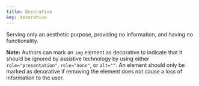 ```yaml
---
title: Decorative
key: decorative
---
```


Serving only an aesthetic purpose, providing no information, and having no functionality.

**Note:** Authors can mark an `img` element as decorative to indicate that it should be ignored by assistive technology by using either `role="presentation"`, `role="none"`, or `alt=""`. An element should only be marked as decorative if removing the element does not cause a loss of information to the user.
